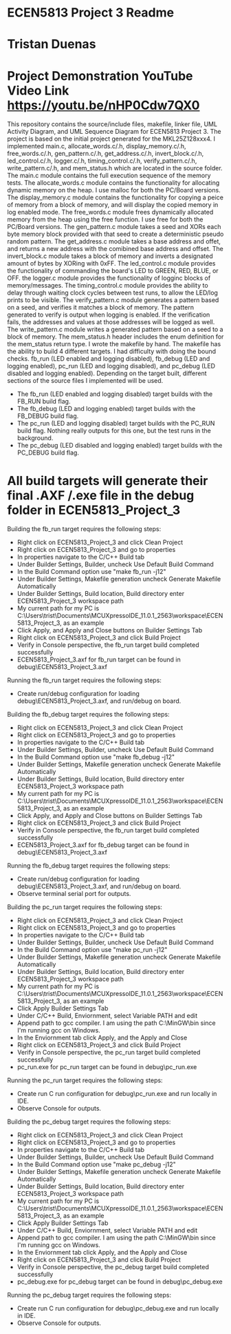 # ECEN5813 Project 3 Readme
# Tristan Duenas
# Project Demonstration YouTube Video Link https://youtu.be/nHP0Cdw7QX0

This repository contains the source/include files, makefile, linker file, UML Activity Diagram, and UML Sequence Diagram for ECEN5813 Project 3.
The project is based on the initial project generated for the MKL25Z128xxx4.
I implemented main.c, allocate_words.c/.h, display_memory.c/.h, free_words.c/.h, gen_pattern.c/.h, get_address.c/.h, invert_block.c/.h, led_control.c/.h,
logger.c/.h, timing_control.c/.h, verify_pattern.c/.h, write_pattern.c/.h, and mem_status.h
which are located in the source folder.
The main.c module contains the full execution sequence of the memory tests.
The allocate_words.c module contains the functionality for allocating dynamic memory on the heap. I use malloc for both the PC/Board versions.
The display_memory.c module contains the functionality for copying a peice of memory from a block of memory, and will display the copied memory in
log enabled mode.
The free_words.c module frees dynamically allocated memory from the heap using the free function. I use free for both the PC/Board versions.
The gen_pattern.c module takes a seed and XORs each byte memory block provided with that seed to create a deterministic pseudo random pattern.
The get_address.c module takes a base address and offet, and returns a new address with the comibined base address and offset.
The invert_block.c module takes a block of memory and inverts a designated amount of bytes by XORing with 0xFF.
The led_control.c module provides the functionality of commanding the board's LED to GREEN, RED, BLUE, or OFF.
the logger.c module provides the functionality of logginc blocks of memory/messages.
The timing_control.c module provides the ability to delay through waiting clock cycles between test runs, to allow the LED/log 
prints to be visible.
The verify_pattern.c module generates a pattern based on a seed, and verifies it matches a block of memory. The pattern generated to verify 
is output when logging is enabled. If the verification fails, the addresses and values at those addresses will be logged as well.
The write_pattern.c module writes a generated pattern based on a seed to a block of memory.
The mem_status.h header includes the enum definition for the mem_status return type.
I wrote the makefile by hand. The makefile has the ability to build 4 different targets.
I had difficulty with doing the bound checks.
fb_run (LED enabled and logging disabled), fb_debug (LED and logging enabled), pc_run (LED and logging disabled), and pc_debug (LED disabled and logging enabled).
Depending on the target built, different sections of the source files I implemented will be used.
- The fb_run (LED enabled and logging disabled) target builds with the FB_RUN build flag.
- The fb_debug (LED and logging enabled) target builds with the FB_DEBUG build flag.
- The pc_run (LED and logging disabled) target builds with the PC_RUN build flag. Nothing really outputs for this one, but the test runs in the background.
- The pc_debug (LED disabled and logging enabled) target builds with the PC_DEBUG build flag.

# All build targets will generate their final .AXF /.exe file in the debug folder in ECEN5813_Project_3

Building the fb_run target requires the following steps:

- Right click on ECEN5813_Project_3 and click Clean Project
- Right click on ECEN5813_Project_3 and go to properties
- In properties navigate to the C/C++ Build tab
- Under Builder Settings, Builder, uncheck Use Default Build Command
- In the Build Command option use "make fb_run -j12"
- Under Builder Settings, Makefile generation uncheck Generate Makefile Automatically
- Under Builder Settings, Build location, Build directory enter ECEN5813_Project_3 workspace path
- My current path for my PC is C:\Users\trist\Documents\MCUXpressoIDE_11.0.1_2563\workspace\ECEN5813_Project_3, as an example
- Click Apply, and Apply and Close buttons on Builder Settings Tab
- Right click on ECEN5813_Project_3 and click Build Project
- Verify in Console perspective, the fb_run target build completed successfully
- ECEN5813_Project_3.axf for fb_run target can be found in debug\ECEN5813_Project_3.axf

Running the fb_run target requires the following steps:

- Create run/debug configuration for loading debug\ECEN5813_Project_3.axf, and run/debug on board.

Building the fb_debug target requires the following steps:

- Right click on ECEN5813_Project_3 and click Clean Project
- Right click on ECEN5813_Project_3 and go to properties
- In properties navigate to the C/C++ Build tab
- Under Builder Settings, Builder, uncheck Use Default Build Command
- In the Build Command option use "make fb_debug -j12"
- Under Builder Settings, Makefile generation uncheck Generate Makefile Automatically
- Under Builder Settings, Build location, Build directory enter ECEN5813_Project_3 workspace path
- My current path for my PC is C:\Users\trist\Documents\MCUXpressoIDE_11.0.1_2563\workspace\ECEN5813_Project_3, as an example
- Click Apply, and Apply and Close buttons on Builder Settings Tab
- Right click on ECEN5813_Project_3 and click Build Project
- Verify in Console perspective, the fb_run target build completed successfully
- ECEN5813_Project_3.axf for fb_debug target can be found in debug\ECEN5813_Project_3.axf

Running the fb_debug target requires the following steps:

- Create run/debug configuration for loading debug\ECEN5813_Project_3.axf, and run/debug on board.
- Observe terminal serial port for outputs.

Building the pc_run target requires the following steps:

- Right click on ECEN5813_Project_3 and click Clean Project
- Right click on ECEN5813_Project_3 and go to properties
- In properties navigate to the C/C++ Build tab
- Under Builder Settings, Builder, uncheck Use Default Build Command
- In the Build Command option use "make pc_run -j12"
- Under Builder Settings, Makefile generation uncheck Generate Makefile Automatically
- Under Builder Settings, Build location, Build directory enter ECEN5813_Project_3 workspace path
- My current path for my PC is C:\Users\trist\Documents\MCUXpressoIDE_11.0.1_2563\workspace\ECEN5813_Project_3, as an example
- Click Apply Builder Settings Tab
- Under C/C++ Build, Enviornment, select Variable PATH and edit
- Append path to gcc compiler. I am using the path C:\MinGW\bin since I'm running gcc on Windows.
- In the Enviornment tab click Apply, and the Apply and Close
- Right click on ECEN5813_Project_3 and click Build Project
- Verify in Console perspective, the pc_run target build completed successfully
- pc_run.exe for pc_run target can be found in debug\pc_run.exe

Running the pc_run target requires the following steps:

- Create run C run configuration for debug\pc_run.exe and run locally in IDE. 
- Observe Console for outputs.

Building the pc_debug target requires the following steps:
- Right click on ECEN5813_Project_3 and click Clean Project
- Right click on ECEN5813_Project_3 and go to properties
- In properties navigate to the C/C++ Build tab
- Under Builder Settings, Builder, uncheck Use Default Build Command
- In the Build Command option use "make pc_debug -j12"
- Under Builder Settings, Makefile generation uncheck Generate Makefile Automatically
- Under Builder Settings, Build location, Build directory enter ECEN5813_Project_3 workspace path
- My current path for my PC is C:\Users\trist\Documents\MCUXpressoIDE_11.0.1_2563\workspace\ECEN5813_Project_3, as an example
- Click Apply Builder Settings Tab
- Under C/C++ Build, Enviornment, select Variable PATH and edit
- Append path to gcc compiler. I am using the path C:\MinGW\bin since I'm running gcc on Windows.
- In the Enviornment tab click Apply, and the Apply and Close
- Right click on ECEN5813_Project_3 and click Build Project
- Verify in Console perspective, the pc_debug target build completed successfully
- pc_debug.exe for pc_debug target can be found in debug\pc_debug.exe

Running the pc_debug target requires the following steps:

- Create run C run configuration for debug\pc_debug.exe and run locally in IDE. 
- Observe Console for outputs.
